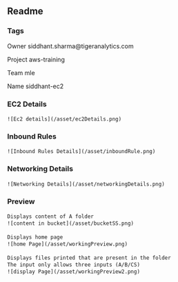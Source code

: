 
## Readme

### Tags
<p>Owner siddhant.sharma@tigeranalytics.com</p>
<p>Project aws-training</p>
<p>Team mle</p>
<p>Name siddhant-ec2</p>

### EC2 Details

    ![Ec2 details](/asset/ec2Details.png)

### Inbound Rules

    ![Inbound Rules Details](/asset/inboundRule.png)

### Networking Details

    ![Networking Details](/asset/networkingDetails.png)

### Preview

    Displays content of A folder
    ![content in bucket](/asset/bucketSS.png)

    Displays home page
    ![home Page](/asset/workingPreview.png)

    Displays files printed that are present in the folder
    The input only allows three inputs (A/B/CS)
    ![display Page](/asset/workingPreview2.png)